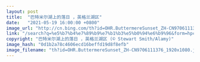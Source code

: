 ```yaml
---
layout: post
title:  "巴特米尔湖上的落日 ，英格兰湖区"
date:   "2021-05-19 16:00:00 +0800"
image_url: "http://cn.bing.com/th?id=OHR.ButtermereSunset_ZH-CN9706111376_1920x1080.jpg&rf=LaDigue_1920x1080.jpg&pid=hp"
link: "/search?q=%e5%b7%b4%e7%89%b9%e7%b1%b3%e5%b0%94%e6%b9%96&form=hpcapt&mkt=zh-cn"
copyright: "巴特米尔湖上的落日 ，英格兰湖区 (© Stewart Smith/Alamy)"
image_hash: "0d1b2a78c4606ecd16beffd19d8f8efb"
image_filename: "th?id=OHR.ButtermereSunset_ZH-CN9706111376_1920x1080.jpg&rf=LaDigue_1920x1080.jpg&pid=hp"
---
```

